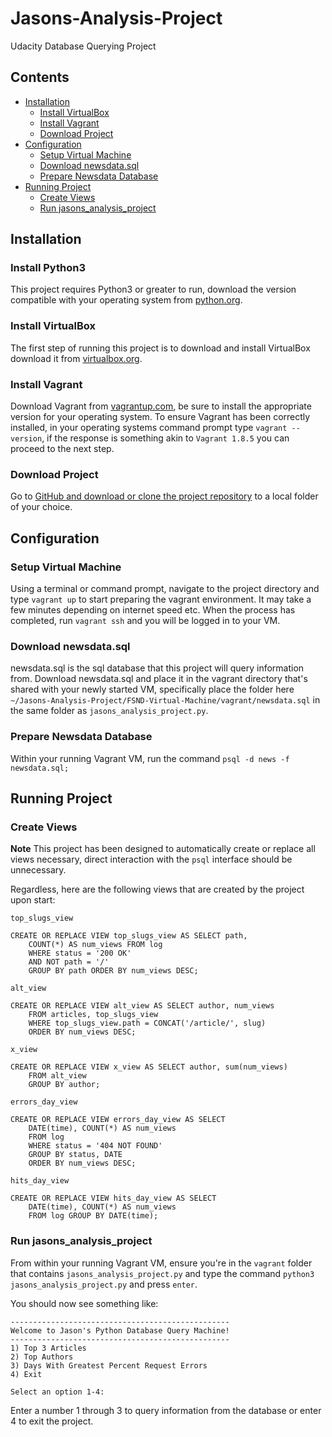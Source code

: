 # Jasons-Analysis-Project
Udacity Database Querying Project

## Contents

- [Installation](#installation)
	- [Install VirtualBox](#install-virtualbox)
	- [Install Vagrant](#install-vagrant)
	- [Download Project](#download-project)
- [Configuration](#configuration)
	- [Setup Virtual Machine](#setup-virtual-machine)
	- [Download newsdata.sql](#download-newsdata.sql)
	- [Prepare Newsdata Database](#prepare-newsdata-database)
- [Running Project](#running-project)
	- [Create Views](#create-views)
	- [Run jasons_analysis_project](#run-jasons_analysis_project)

## Installation

### Install Python3
This project requires Python3 or greater to run, download the version compatible with your operating system from [python.org](https://www.python.org/downloads/).

### Install VirtualBox 
The first step of running this project is to download and install VirtualBox download it from [virtualbox.org](https://www.virtualbox.org/wiki/Download_Old_Builds_5_1).  

### Install Vagrant
Download Vagrant from [vagrantup.com](https://www.vagrantup.com/downloads.html), be sure to install the appropriate version for your operating system. To ensure Vagrant has been correctly installed, in your operating systems command prompt type `vagrant --version`, if the response is something akin to `Vagrant 1.8.5` you can proceed to the next step.

### Download Project
Go to [GitHub and download or clone the project repository](https://github.com/Minimalistic/Jasons-Analysis-Project) to a local folder of your choice.

## Configuration

### Setup Virtual Machine
Using a terminal or command prompt, navigate to the project directory and type `vagrant up` to start preparing the vagrant environment.  It may take a few minutes depending on internet speed etc.  When the process has completed, run `vagrant ssh` and you will be logged in to your VM.

### Download newsdata.sql
newsdata.sql is the sql database that this project will query information from.  Download newsdata.sql and place it in the vagrant directory that's shared with your newly started VM, specifically place the folder here `~/Jasons-Analysis-Project/FSND-Virtual-Machine/vagrant/newsdata.sql` in the same folder as `jasons_analysis_project.py`.

### Prepare Newsdata Database
Within your running Vagrant VM, run the command `psql -d news -f newsdata.sql;`

## Running Project

### Create Views
**Note** This project has been designed to automatically create or replace all views necessary, direct interaction with the `psql` interface should be unnecessary.  

Regardless, here are the following views that are created by the project upon start:

`top_slugs_view`
```
CREATE OR REPLACE VIEW top_slugs_view AS SELECT path, 
	COUNT(*) AS num_views FROM log                       
	WHERE status = '200 OK'                              
	AND NOT path = '/'                                   
	GROUP BY path ORDER BY num_views DESC;
```

`alt_view`
```
CREATE OR REPLACE VIEW alt_view AS SELECT author, num_views
    FROM articles, top_slugs_view
    WHERE top_slugs_view.path = CONCAT('/article/', slug)
    ORDER BY num_views DESC;
```

`x_view`
```
CREATE OR REPLACE VIEW x_view AS SELECT author, sum(num_views)
    FROM alt_view
    GROUP BY author;
```

`errors_day_view`
```
CREATE OR REPLACE VIEW errors_day_view AS SELECT
	DATE(time), COUNT(*) AS num_views
	FROM log
	WHERE status = '404 NOT FOUND'
	GROUP BY status, DATE
	ORDER BY num_views DESC;
```

`hits_day_view`
```
CREATE OR REPLACE VIEW hits_day_view AS SELECT
	DATE(time), COUNT(*) AS num_views
	FROM log GROUP BY DATE(time);
```

### Run jasons_analysis_project
From within your running Vagrant VM, ensure you're in the `vagrant` folder that contains `jasons_analysis_project.py` and type the command `python3 jasons_analysis_project.py` and press `enter`.

You should now see something like:
```
-------------------------------------------------
Welcome to Jason's Python Database Query Machine!
-------------------------------------------------
1) Top 3 Articles
2) Top Authors
3) Days With Greatest Percent Request Errors
4) Exit

Select an option 1-4: 
```
Enter a number 1 through 3 to query information from the database or enter 4 to exit the project.